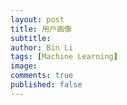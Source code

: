 ```yaml
---
layout: post
title: 用户画像
subtitle:
author: Bin Li
tags: [Machine Learning]
image: 
comments: true
published: false
---
```


